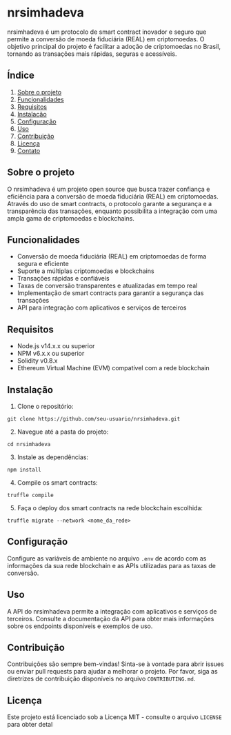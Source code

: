 # nrsimhadeva

nrsimhadeva é um protocolo de smart contract inovador e seguro que permite a conversão de moeda fiduciária (REAL) em criptomoedas. O objetivo principal do projeto é facilitar a adoção de criptomoedas no Brasil, tornando as transações mais rápidas, seguras e acessíveis.

## Índice

1. [Sobre o projeto](#sobre-o-projeto)
2. [Funcionalidades](#funcionalidades)
3. [Requisitos](#requisitos)
4. [Instalação](#instalacao)
5. [Configuração](#configuracao)
6. [Uso](#uso)
7. [Contribuição](#contribuicao)
8. [Licença](#licenca)
9. [Contato](#contato)

## Sobre o projeto

O nrsimhadeva é um projeto open source que busca trazer confiança e eficiência para a conversão de moeda fiduciária (REAL) em criptomoedas. Através do uso de smart contracts, o protocolo garante a segurança e a transparência das transações, enquanto possibilita a integração com uma ampla gama de criptomoedas e blockchains.

## Funcionalidades

- Conversão de moeda fiduciária (REAL) em criptomoedas de forma segura e eficiente
- Suporte a múltiplas criptomoedas e blockchains
- Transações rápidas e confiáveis
- Taxas de conversão transparentes e atualizadas em tempo real
- Implementação de smart contracts para garantir a segurança das transações
- API para integração com aplicativos e serviços de terceiros

## Requisitos

- Node.js v14.x.x ou superior
- NPM v6.x.x ou superior
- Solidity v0.8.x
- Ethereum Virtual Machine (EVM) compatível com a rede blockchain

## Instalação

1. Clone o repositório:

```
git clone https://github.com/seu-usuario/nrsimhadeva.git
```

2. Navegue até a pasta do projeto:

```
cd nrsimhadeva
```

3. Instale as dependências:

```
npm install
```

4. Compile os smart contracts:

```
truffle compile
```

5. Faça o deploy dos smart contracts na rede blockchain escolhida:

```
truffle migrate --network <nome_da_rede>
```

## Configuração

Configure as variáveis de ambiente no arquivo `.env` de acordo com as informações da sua rede blockchain e as APIs utilizadas para as taxas de conversão.

## Uso

A API do nrsimhadeva permite a integração com aplicativos e serviços de terceiros. Consulte a documentação da API para obter mais informações sobre os endpoints disponíveis e exemplos de uso.

## Contribuição

Contribuições são sempre bem-vindas! Sinta-se à vontade para abrir issues ou enviar pull requests para ajudar a melhorar o projeto. Por favor, siga as diretrizes de contribuição disponíveis no arquivo `CONTRIBUTING.md`.

## Licença

Este projeto está licenciado sob a Licença MIT - consulte o arquivo `LICENSE` para obter detal